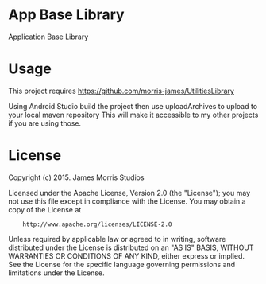 # App Base Library
Application Base Library

# Usage
This project requires https://github.com/morris-james/UtilitiesLibrary

Using Android Studio build the project then use uploadArchives to upload to your local maven repository
This will make it accessible to my other projects if you are using those.

# License
Copyright (c) 2015.  James Morris Studios

Licensed under the Apache License, Version 2.0 (the "License");
you may not use this file except in compliance with the License.
You may obtain a copy of the License at

        http://www.apache.org/licenses/LICENSE-2.0

Unless required by applicable law or agreed to in writing, software
distributed under the License is distributed on an "AS IS" BASIS,
WITHOUT WARRANTIES OR CONDITIONS OF ANY KIND, either express or implied.
See the License for the specific language governing permissions and
limitations under the License.
